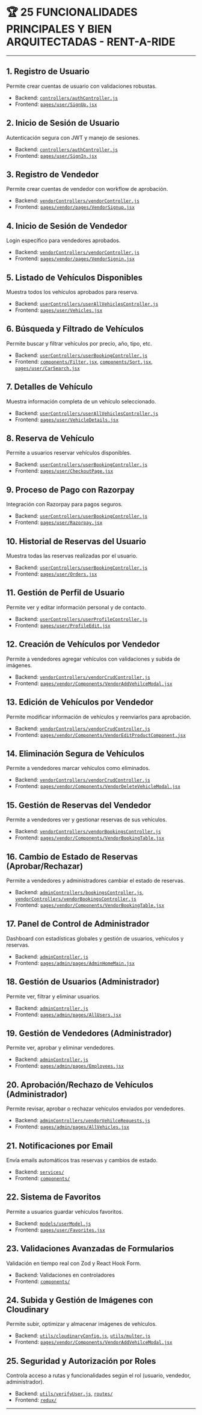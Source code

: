 # 🏆 25 FUNCIONALIDADES PRINCIPALES Y BIEN ARQUITECTADAS - RENT-A-RIDE

---

## 1. Registro de Usuario
Permite crear cuentas de usuario con validaciones robustas.
- Backend: [`controllers/authController.js`](backend/controllers/authController.js)
- Frontend: [`pages/user/SignUp.jsx`](client/src/pages/user/SignUp.jsx)

## 2. Inicio de Sesión de Usuario
Autenticación segura con JWT y manejo de sesiones.
- Backend: [`controllers/authController.js`](backend/controllers/authController.js)
- Frontend: [`pages/user/SignIn.jsx`](client/src/pages/user/SignIn.jsx)

## 3. Registro de Vendedor
Permite crear cuentas de vendedor con workflow de aprobación.
- Backend: [`vendorControllers/vendorController.js`](backend/controllers/vendorControllers/vendorController.js)
- Frontend: [`pages/vendor/pages/VendorSignup.jsx`](client/src/pages/vendor/pages/VendorSignup.jsx)

## 4. Inicio de Sesión de Vendedor
Login específico para vendedores aprobados.
- Backend: [`vendorControllers/vendorController.js`](backend/controllers/vendorControllers/vendorController.js)
- Frontend: [`pages/vendor/pages/VendorSignin.jsx`](client/src/pages/vendor/pages/VendorSignin.jsx)

## 5. Listado de Vehículos Disponibles
Muestra todos los vehículos aprobados para reserva.
- Backend: [`userControllers/userAllVehiclesController.js`](backend/controllers/userControllers/userAllVehiclesController.js)
- Frontend: [`pages/user/Vehicles.jsx`](client/src/pages/user/Vehicles.jsx)

## 6. Búsqueda y Filtrado de Vehículos
Permite buscar y filtrar vehículos por precio, año, tipo, etc.
- Backend: [`userControllers/userBookingController.js`](backend/controllers/userControllers/userBookingController.js)
- Frontend: [`components/Filter.jsx`](client/src/components/Filter.jsx), [`components/Sort.jsx`](client/src/components/Sort.jsx), [`pages/user/CarSearch.jsx`](client/src/pages/user/CarSearch.jsx)

## 7. Detalles de Vehículo
Muestra información completa de un vehículo seleccionado.
- Backend: [`userControllers/userAllVehiclesController.js`](backend/controllers/userControllers/userAllVehiclesController.js)
- Frontend: [`pages/user/VehicleDetails.jsx`](client/src/pages/user/VehicleDetails.jsx)

## 8. Reserva de Vehículo
Permite a usuarios reservar vehículos disponibles.
- Backend: [`userControllers/userBookingController.js`](backend/controllers/userControllers/userBookingController.js)
- Frontend: [`pages/user/CheckoutPage.jsx`](client/src/pages/user/CheckoutPage.jsx)

## 9. Proceso de Pago con Razorpay
Integración con Razorpay para pagos seguros.
- Backend: [`userControllers/userBookingController.js`](backend/controllers/userControllers/userBookingController.js)
- Frontend: [`pages/user/Razorpay.jsx`](client/src/pages/user/Razorpay.jsx)

## 10. Historial de Reservas del Usuario
Muestra todas las reservas realizadas por el usuario.
- Backend: [`userControllers/userBookingController.js`](backend/controllers/userControllers/userBookingController.js)
- Frontend: [`pages/user/Orders.jsx`](client/src/pages/user/Orders.jsx)

## 11. Gestión de Perfil de Usuario
Permite ver y editar información personal y de contacto.
- Backend: [`userControllers/userProfileController.js`](backend/controllers/userControllers/userProfileController.js)
- Frontend: [`pages/user/ProfileEdit.jsx`](client/src/pages/user/ProfileEdit.jsx)

## 12. Creación de Vehículos por Vendedor
Permite a vendedores agregar vehículos con validaciones y subida de imágenes.
- Backend: [`vendorControllers/vendorCrudController.js`](backend/controllers/vendorControllers/vendorCrudController.js)
- Frontend: [`pages/vendor/Components/VendorAddVehilceModal.jsx`](client/src/pages/vendor/Components/VendorAddVehilceModal.jsx)

## 13. Edición de Vehículos por Vendedor
Permite modificar información de vehículos y reenviarlos para aprobación.
- Backend: [`vendorControllers/vendorCrudController.js`](backend/controllers/vendorControllers/vendorCrudController.js)
- Frontend: [`pages/vendor/Components/VendorEditProductComponent.jsx`](client/src/pages/vendor/Components/VendorEditProductComponent.jsx)

## 14. Eliminación Segura de Vehículos
Permite a vendedores marcar vehículos como eliminados.
- Backend: [`vendorControllers/vendorCrudController.js`](backend/controllers/vendorControllers/vendorCrudController.js)
- Frontend: [`pages/vendor/Components/VendorDeleteVehicleModal.jsx`](client/src/pages/vendor/Components/VendorDeleteVehicleModal.jsx)

## 15. Gestión de Reservas del Vendedor
Permite a vendedores ver y gestionar reservas de sus vehículos.
- Backend: [`vendorControllers/vendorBookingsController.js`](backend/controllers/vendorControllers/vendorBookingsController.js)
- Frontend: [`pages/vendor/Components/VendorBookingTable.jsx`](client/src/pages/vendor/Components/VendorBookingTable.jsx)

## 16. Cambio de Estado de Reservas (Aprobar/Rechazar)
Permite a vendedores y administradores cambiar el estado de reservas.
- Backend: [`adminControllers/bookingsController.js`](backend/controllers/adminControllers/bookingsController.js), [`vendorControllers/vendorBookingsController.js`](backend/controllers/vendorControllers/vendorBookingsController.js)
- Frontend: [`pages/vendor/Components/VendorBookingTable.jsx`](client/src/pages/vendor/Components/VendorBookingTable.jsx)

## 17. Panel de Control de Administrador
Dashboard con estadísticas globales y gestión de usuarios, vehículos y reservas.
- Backend: [`adminController.js`](backend/controllers/adminController.js)
- Frontend: [`pages/admin/pages/AdminHomeMain.jsx`](client/src/pages/admin/pages/AdminHomeMain.jsx)

## 18. Gestión de Usuarios (Administrador)
Permite ver, filtrar y eliminar usuarios.
- Backend: [`adminController.js`](backend/controllers/adminController.js)
- Frontend: [`pages/admin/pages/AllUsers.jsx`](client/src/pages/admin/pages/AllUsers.jsx)

## 19. Gestión de Vendedores (Administrador)
Permite ver, aprobar y eliminar vendedores.
- Backend: [`adminController.js`](backend/controllers/adminController.js)
- Frontend: [`pages/admin/pages/Employees.jsx`](client/src/pages/admin/pages/Employees.jsx)

## 20. Aprobación/Rechazo de Vehículos (Administrador)
Permite revisar, aprobar o rechazar vehículos enviados por vendedores.
- Backend: [`adminControllers/vendorVehilceRequests.js`](backend/controllers/adminControllers/vendorVehilceRequests.js)
- Frontend: [`pages/admin/pages/AllVehicles.jsx`](client/src/pages/admin/pages/AllVehicles.jsx)

## 21. Notificaciones por Email
Envía emails automáticos tras reservas y cambios de estado.
- Backend: [`services/`](backend/services/)
- Frontend: [`components/`](client/src/components/)

## 22. Sistema de Favoritos
Permite a usuarios guardar vehículos favoritos.
- Backend: [`models/userModel.js`](backend/models/userModel.js)
- Frontend: [`pages/user/Favorites.jsx`](client/src/pages/user/Favorites.jsx)

## 23. Validaciones Avanzadas de Formularios
Validación en tiempo real con Zod y React Hook Form.
- Backend: Validaciones en controladores
- Frontend: [`components/`](client/src/components/)

## 24. Subida y Gestión de Imágenes con Cloudinary
Permite subir, optimizar y almacenar imágenes de vehículos.
- Backend: [`utils/cloudinaryConfig.js`](backend/utils/cloudinaryConfig.js), [`utils/multer.js`](backend/utils/multer.js)
- Frontend: [`pages/vendor/Components/VendorAddVehilceModal.jsx`](client/src/pages/vendor/Components/VendorAddVehilceModal.jsx)

## 25. Seguridad y Autorización por Roles
Controla acceso a rutas y funcionalidades según el rol (usuario, vendedor, administrador).
- Backend: [`utils/verifyUser.js`](backend/utils/verifyUser.js), [`routes/`](backend/routes/)
- Frontend: [`redux/`](client/src/redux/)

---
